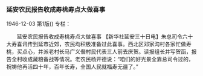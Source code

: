 ### 延安农民报告收成寿桃寿点大做喜事

1946-12-03
第1版()
专栏：

　　延安农民报告收成寿桃寿点大做喜事
    【新华社延安三十日电】朱总司令六十大寿喜讯传到延市近郊，农民均积极准备过此喜事。西北区邓家沟村各家忙做寿桃，买点心，并派老村长马广义偕村民代表三人前去庆贺。读报组长并写贺函，报告全村收成藏粮备战等情况。老农民杨开德说：“咱们的好光景全靠总司令过的，祝祷他再活四十年，百年长寿，全国人民就福寿无疆了。”

